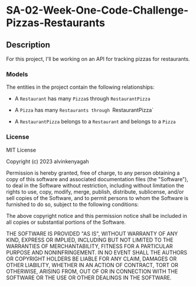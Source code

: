 # SA-02-Week-One-Code-Challenge-Pizzas-Restaurants

## Description
For this project, I'll be working on an API for tracking pizzas for restaurants.

### Models
The entities in the project contain the following relationships:

- A `Restaurant` has many `Pizza`s through `RestaurantPizza`

- A `Pizza` has many `Restaurants through `RestaurantPizza`

- A `RestaurantPizza` belongs to a `Restaurant` and belongs to a `Pizza`

### License

MIT License

Copyright (c) 2023 alvinkenyagah

Permission is hereby granted, free of charge, to any person obtaining a copy
of this software and associated documentation files (the "Software"), to deal
in the Software without restriction, including without limitation the rights
to use, copy, modify, merge, publish, distribute, sublicense, and/or sell
copies of the Software, and to permit persons to whom the Software is
furnished to do so, subject to the following conditions:

The above copyright notice and this permission notice shall be included in all
copies or substantial portions of the Software.

THE SOFTWARE IS PROVIDED "AS IS", WITHOUT WARRANTY OF ANY KIND, EXPRESS OR
IMPLIED, INCLUDING BUT NOT LIMITED TO THE WARRANTIES OF MERCHANTABILITY,
FITNESS FOR A PARTICULAR PURPOSE AND NONINFRINGEMENT. IN NO EVENT SHALL THE
AUTHORS OR COPYRIGHT HOLDERS BE LIABLE FOR ANY CLAIM, DAMAGES OR OTHER
LIABILITY, WHETHER IN AN ACTION OF CONTRACT, TORT OR OTHERWISE, ARISING FROM,
OUT OF OR IN CONNECTION WITH THE SOFTWARE OR THE USE OR OTHER DEALINGS IN THE
SOFTWARE.